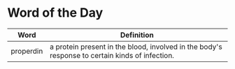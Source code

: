 # Word of the Day

|Word|Definition|
|---|---|
|properdin|a protein present in the blood, involved in the body's response to certain kinds of infection.|